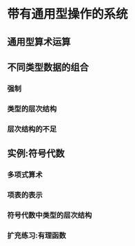 # 带有通用型操作的系统

## 通用型算术运算

## 不同类型数据的组合

### 强制

### 类型的层次结构

### 层次结构的不足

## 实例:符号代数

### 多项式算术

### 项表的表示

### 符号代数中类型的层次结构

### 扩充练习:有理函数
